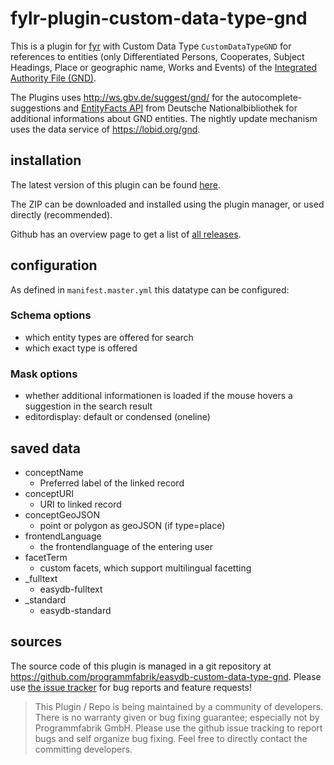 # fylr-plugin-custom-data-type-gnd

This is a plugin for [fyr](http://docs.fylr.io/) with Custom Data Type `CustomDataTypeGND` for references to entities (only Differentiated Persons, Cooperates, Subject Headings, Place or geographic name, Works and Events) of the [Integrated Authority File (GND)](https://en.wikipedia.org/wiki/Integrated_Authority_File).

The Plugins uses <http://ws.gbv.de/suggest/gnd/> for the autocomplete-suggestions and [EntityFacts API](<http://www.dnb.de/DE/Wir/Projekte/Abgeschlossen/entityFacts.html>) from Deutsche Nationalbibliothek for additional informations about GND entities. The nightly update mechanism uses the data service of <https://lobid.org/gnd>.

## installation
The latest version of this plugin can be found [here](https://github.com/programmfabrik/fylr-plugin-custom-data-type-gnd/releases/latest/download/customDataTypeGND.zip).

The ZIP can be downloaded and installed using the plugin manager, or used directly (recommended).

Github has an overview page to get a list of [all releases](https://github.com/programmfabrik/fylr-plugin-custom-data-type-gnd/releases/).


## configuration

As defined in `manifest.master.yml` this datatype can be configured:

### Schema options

* which entity types are offered for search
* which exact type is offered

### Mask options

* whether additional informationen is loaded if the mouse hovers a suggestion in the search result
* editordisplay: default or condensed (oneline)

## saved data
* conceptName
    * Preferred label of the linked record
* conceptURI
    * URI to linked record
* conceptGeoJSON
    * point or polygon as geoJSON (if type=place)
* frontendLanguage
    * the frontendlanguage of the entering user
* facetTerm
    * custom facets, which support multilingual facetting
* _fulltext
    * easydb-fulltext
* _standard
    * easydb-standard

## sources

The source code of this plugin is managed in a git repository at <https://github.com/programmfabrik/easydb-custom-data-type-gnd>. Please use [the issue tracker](https://github.com/programmfabrik/easydb-custom-data-type-gnd/issues) for bug reports and feature requests!

> This Plugin / Repo is being maintained by a community of developers.
There is no warranty given or bug fixing guarantee; especially not by
Programmfabrik GmbH. Please use the github issue tracking to report bugs
and self organize bug fixing. Feel free to directly contact the committing
developers.